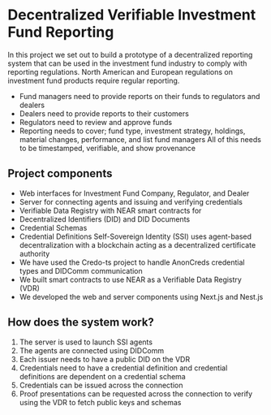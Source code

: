 # Decentralized Verifiable Investment Fund Reporting
In this project we set out to build a prototype of a decentralized reporting system that can be used in the investment fund industry to comply with reporting regulations.  North American and European regulations on investment fund products require regular reporting.  
- Fund managers need to provide reports on their funds  to regulators and dealers
- Dealers need to provide reports to their customers
- Regulators need to review and approve funds
- Reporting needs to cover; fund type, investment strategy, holdings, material changes, performance, and list fund managers
All of this needs to be timestamped, verifiable, and show provenance

## Project components
- Web interfaces for Investment Fund Company, Regulator, and Dealer
- Server for connecting agents and issuing and verifying credentials
- Verifiable Data Registry with NEAR smart contracts for
 - Decentralized Identifiers (DID) and DID Documents
 - Credential Schemas
 - Credential Definitions
Self-Sovereign Identity (SSI) uses agent-based decentralization with a blockchain acting as a decentralized certificate authority
- We have used the Credo-ts project to handle AnonCreds credential types and DIDComm communication
- We built smart contracts to use NEAR as a Verifiable Data Registry (VDR)
- We developed the web and server components using Next.js and Nest.js

## How does the system work?
1. The server is used to launch SSI agents
2. The agents are connected using DIDComm
3. Each issuer needs to have a public DID on the VDR
4. Credentials need to have a credential definition and credential definitions are dependent on a credential schema
5. Credentials can be issued across the connection
6. Proof presentations can be requested across the connection to verify using the VDR to fetch public keys and schemas




